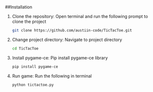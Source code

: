 ##Installation
1. Clone the repository:
   Open terminal and run the following prompt to clone the project
   ```bash
   git clone https://github.com/austiin-code/TicTacToe.git
2. Change project directory:
   Navigate to project directory
   ```bash
   cd TicTacToe
3. Install pygame-ce:
   Pip install pygame-ce library
   ```bash
   pip install pygame-ce
4. Run game:
   Run the following in terminal
   ```bash
   python tictactoe.py
   
